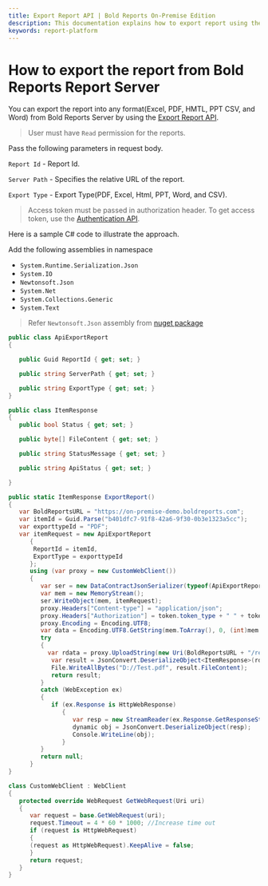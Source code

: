 ```yaml
---
title: Export Report API | Bold Reports On-Premise Edition
description: This documentation explains how to export report using the API in the Bold Reports On-Premise Edition.
keywords: report-platform
---
```


# How to export the report from Bold Reports Report Server

You can export the report into any format(Excel, PDF, HMTL, PPT CSV, and Word) from Bold Reports Server by using the [Export Report API](https://help.boldreports.com/on-premise/rest-api-reference/v1.0/#operation/Items_ExportReport).

>User must have `Read` permission for the reports.

Pass the following parameters in request body.

   `Report Id` - Report Id.

   `Server Path` - Specifies the relative URL of the report.

   `Export Type` - Export Type(PDF, Excel, Html, PPT, Word, and CSV).

>Access token must be passed in authorization header. To get access token, use the [Authentication API](https://help.boldreports.com/on-premise/rest-api-reference/v1.0/#tag/Authentication).

Here is a sample C# code to illustrate the approach.

Add the following assemblies in namespace

* `System.Runtime.Serialization.Json`
* `System.IO`
* `Newtonsoft.Json`
* `System.Net`
* `System.Collections.Generic`
* `System.Text`
> Refer `Newtonsoft.Json` assembly from [nuget package](https://www.nuget.org/packages/Newtonsoft.Json/)

```csharp
public class ApiExportReport
{

   public Guid ReportId { get; set; }

   public string ServerPath { get; set; }

   public string ExportType { get; set; }
}

public class ItemResponse
{
   public bool Status { get; set; }

   public byte[] FileContent { get; set; }

   public string StatusMessage { get; set; }

   public string ApiStatus { get; set; }

}

public static ItemResponse ExportReport()
{
   var BoldReportsURL = "https://on-premise-demo.boldreports.com";
   var itemId = Guid.Parse("b401dfc7-91f8-42a6-9f30-0b3e1323a5cc");
   var exporttypeId = "PDF";
   var itemRequest = new ApiExportReport
      {
       ReportId = itemId,
       ExportType = exporttypeId
      };
      using (var proxy = new CustomWebClient())
      {
         var ser = new DataContractJsonSerializer(typeof(ApiExportReport));
         var mem = new MemoryStream();
         ser.WriteObject(mem, itemRequest);
         proxy.Headers["Content-type"] = "application/json";
         proxy.Headers["Authorization"] = token.token_type + " " + token.access_token; // token must be passed here
         proxy.Encoding = Encoding.UTF8;
         var data = Encoding.UTF8.GetString(mem.ToArray(), 0, (int)mem.Length);
         try
         {
           var rdata = proxy.UploadString(new Uri(BoldReportsURL + "/reporting/api/site/site1/v1.0/reports/export"), "POST", data);
            var result = JsonConvert.DeserializeObject<ItemResponse>(rdata);
            File.WriteAllBytes("D://Test.pdf", result.FileContent);
            return result;
         }
         catch (WebException ex)
         {
            if (ex.Response is HttpWebResponse)
               {
                  var resp = new StreamReader(ex.Response.GetResponseStream()).ReadToEnd();
                  dynamic obj = JsonConvert.DeserializeObject(resp);
                  Console.WriteLine(obj);
               }
         }
         return null;
      }
}

class CustomWebClient : WebClient
{
   protected override WebRequest GetWebRequest(Uri uri)
   {
      var request = base.GetWebRequest(uri);
      request.Timeout = 4 * 60 * 1000; //Increase time out
      if (request is HttpWebRequest)
      {
      (request as HttpWebRequest).KeepAlive = false;
      }
      return request;
   }
}
```